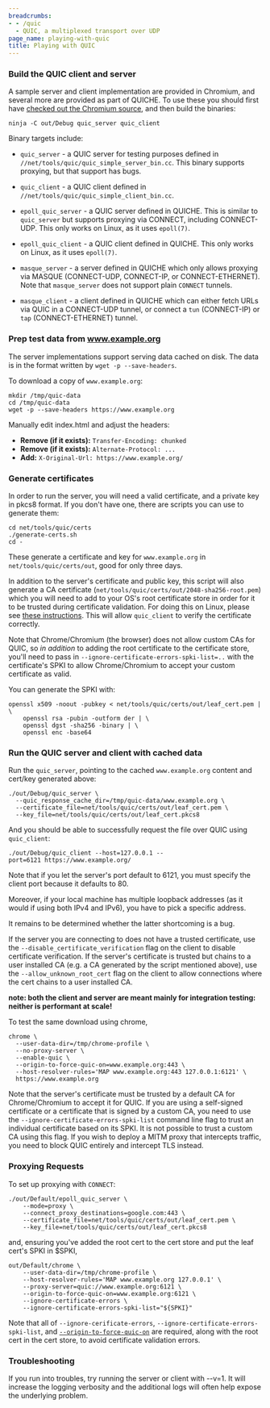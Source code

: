 ```yaml
---
breadcrumbs:
- - /quic
  - QUIC, a multiplexed transport over UDP
page_name: playing-with-quic
title: Playing with QUIC
---
```


### **Build the QUIC client and server**

A sample server and client implementation are provided in Chromium, and several
more are provided as part of QUICHE. To use these
you should first have [checked out the Chromium
source](/developers/how-tos/get-the-code), and then build the binaries:

```none
ninja -C out/Debug quic_server quic_client
```

Binary targets include:

 * `quic_server` - a QUIC server for testing purposes defined in
   `//net/tools/quic/quic_simple_server_bin.cc`. This binary supports proxying,
   but that support has bugs.

 * `quic_client` - a QUIC client defined in
   `//net/tools/quic/quic_simple_client_bin.cc`.

 * `epoll_quic_server` - a QUIC server defined in QUICHE. This is similar to
   `quic_server` but supports proxying via CONNECT, including CONNECT-UDP. This
   only works on Linux, as it uses `epoll(7)`.

 * `epoll_quic_client` - a QUIC client defined in QUICHE. This only works on
   Linux, as it uses `epoll(7)`.

 * `masque_server` - a server defined in QUICHE which only allows proxying via
   MASQUE (CONNECT-UDP, CONNECT-IP, or CONNECT-ETHERNET). Note that
   `masque_server` does not support plain `CONNECT` tunnels.

 * `masque_client` - a client defined in QUICHE which can either fetch URLs via
   QUIC in a CONNECT-UDP tunnel, or connect a `tun` (CONNECT-IP) or `tap`
   (CONNECT-ETHERNET) tunnel.

### **Prep test data from www.example.org**

The server implementations support serving data cached on disk. The data is in
the format written by `wget -p --save-headers`.

To download a copy of `www.example.org`:

```none
mkdir /tmp/quic-data
cd /tmp/quic-data
wget -p --save-headers https://www.example.org
```

Manually edit index.html and adjust the headers:

 * **Remove (if it exists):** `Transfer-Encoding: chunked`
 * **Remove (if it exists):** `Alternate-Protocol: ...`
 * **Add:** `X-Original-Url: https://www.example.org/`

### Generate certificates

In order to run the server, you will need a valid certificate, and a private key
in pkcs8 format. If you don't have one, there are scripts you can use to
generate them:

```none
cd net/tools/quic/certs
./generate-certs.sh
cd -
```

These generate a certificate and key for `www.example.org` in
`net/tools/quic/certs/out`, good for only three days.

In addition to the server's certificate and public key, this script will also
generate a CA certificate (`net/tools/quic/certs/out/2048-sha256-root.pem`)
which you will need to add to your OS's root certificate store in order for it
to be trusted during certificate validation. For doing this on Linux, please see
[these
instructions](https://chromium.googlesource.com/chromium/src/+/HEAD/docs/linux/cert_management.md).
This will allow `quic_client` to verify the certificate correctly.

Note that Chrome/Chromium (the browser) does not allow custom CAs for
QUIC, so _in addition_ to adding the root certificate to the certificate store,
you'll need to pass in `--ignore-certificate-errors-spki-list=..` with the
certificate's SPKI to allow Chrome/Chromium to accept your custom certificate as
valid.

You can generate the SPKI with:

```shell
openssl x509 -noout -pubkey < net/tools/quic/certs/out/leaf_cert.pem | \
    openssl rsa -pubin -outform der | \
    openssl dgst -sha256 -binary | \
    openssl enc -base64
```

### Run the QUIC server and client with cached data

Run the `quic_server`, pointing to the cached `www.example.org` content
and cert/key generated above:

```none
./out/Debug/quic_server \
  --quic_response_cache_dir=/tmp/quic-data/www.example.org \
  --certificate_file=net/tools/quic/certs/out/leaf_cert.pem \
  --key_file=net/tools/quic/certs/out/leaf_cert.pkcs8
```

And you should be able to successfully request the file over QUIC using
`quic_client`:

```none
./out/Debug/quic_client --host=127.0.0.1 --port=6121 https://www.example.org/
```

Note that if you let the server's port default to 6121, you must specify the
client port because it defaults to 80.

Moreover, if your local machine has multiple loopback addresses (as it would if
using both IPv4 and IPv6), you have to pick a specific address.

It remains to be determined whether the latter shortcoming is a bug.

If the server you are connecting to does not have a trusted certificate, use the
`--disable_certificate_verification` flag on the client to disable certificate
verification. If the server's certificate is trusted but chains to a user
installed CA (e.g. a CA generated by the script mentioned above), use the
`--allow_unknown_root_cert` flag on the client to allow connections where the
cert chains to a user installed CA.

**note: both the client and server are meant mainly for integration testing:
neither is performant at scale!**

To test the same download using chrome,

```none
chrome \
  --user-data-dir=/tmp/chrome-profile \
  --no-proxy-server \
  --enable-quic \
  --origin-to-force-quic-on=www.example.org:443 \
  --host-resolver-rules='MAP www.example.org:443 127.0.0.1:6121' \
  https://www.example.org
```

Note that the server's certificate must be trusted by a default CA for
Chrome/Chromium to accept it for QUIC. If you are using a self-signed
certificate or a certificate that is signed by a custom CA, you need to use the
`--ignore-certificate-errors-spki-list` command line flag to trust an individual
certificate based on its SPKI. It is not possible to trust a custom CA using this
flag. If you wish to deploy a MITM proxy that intercepts traffic, you need to
block QUIC entirely and intercept TLS instead.

### Proxying Requests

To set up proxying with `CONNECT`:

```none
./out/Default/epoll_quic_server \
    --mode=proxy \
    --connect_proxy_destinations=google.com:443 \
    --certificate_file=net/tools/quic/certs/out/leaf_cert.pem \
    --key_file=net/tools/quic/certs/out/leaf_cert.pkcs8
```

and, ensuring you've added the root cert to the cert store and put the leaf
cert's SPKI in $SPKI,

```none
out/Default/chrome \
    --user-data-dir=/tmp/chrome-profile \
    --host-resolver-rules='MAP www.example.org 127.0.0.1' \
    --proxy-server=quic://www.example.org:6121 \
    --origin-to-force-quic-on=www.example.org:6121 \
    --ignore-certificate-errors \
    --ignore-certificate-errors-spki-list="${SPKI}"
```

Note that all of `--ignore-cerificate-errors`,
`--ignore-certificate-errors-spki-list`, and
[`--origin-to-force-quic-on`](https://bugs.chromium.org/p/chromium/issues/detail?id=980654#c3) are
required, along with the root cert in the cert store, to avoid certificate
validation errors.

### **Troubleshooting**

If you run into troubles, try running the server or client with --v=1. It will
increase the logging verbosity and the additional logs will often help expose
the underlying problem.
